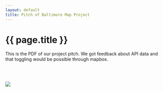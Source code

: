 ```yaml
---
layout: default
title: Pitch of Baltimore Map Project
---
```



{{ page.title }}
================

<body>

This is the PDF of our project pitch. We got feedback about API data and that toggling would be possible through mapbox.

<br/>
<br/>

![](http://karahmel.github.io/Blog/)

